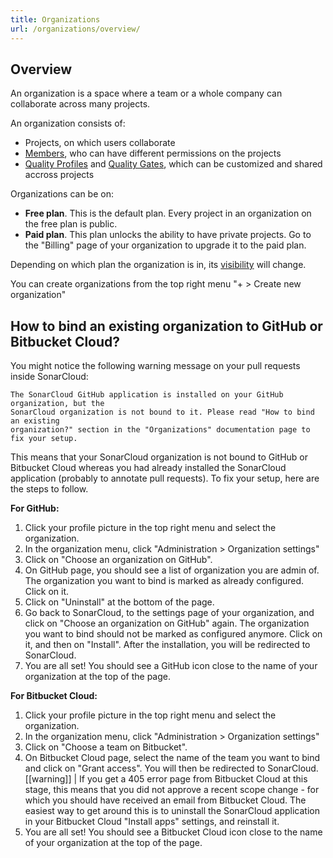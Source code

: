 ```yaml
---
title: Organizations
url: /organizations/overview/
---
```


## Overview

An organization is a space where a team or a whole company can collaborate across many projects.

An organization consists of:
* Projects, on which users collaborate
* [Members](/organizations/manage-team/), who can have different permissions on the projects
* [Quality Profiles](/instance-administration/quality-profiles/) and [Quality Gates](/user-guide/quality-gates/), which can be customized and shared accross projects

Organizations can be on:
* **Free plan**. This is the default plan. Every project in an organization on the free plan is public.
* **Paid plan**. This plan unlocks the ability to have private projects. Go to the "Billing" page of your organization to upgrade it to the paid plan.

Depending on which plan the organization is in, its [visibility](/organizations/organization-visibility/) will change.

You can create organizations from the top right menu "+ > Create new organization"

## How to bind an existing organization to GitHub or Bitbucket Cloud?

You might notice the following warning message on your pull requests inside SonarCloud:

    The SonarCloud GitHub application is installed on your GitHub organization, but the 
    SonarCloud organization is not bound to it. Please read "How to bind an existing 
    organization?" section in the "Organizations" documentation page to fix your setup.

This means that your SonarCloud organization is not bound to GitHub or Bitbucket Cloud whereas you had already installed the SonarCloud application (probably to annotate pull requests). To fix your setup, here are the steps to follow.

**For GitHub:**

1. Click your profile picture in the top right menu and select the organization.
2. In the organization menu, click "Administration > Organization settings"
3. Click on "Choose an organization on GitHub".
4. On GitHub page, you should see a list of organization you are admin of. The organization you want to bind is marked as already configured. Click on it.
5. Click on "Uninstall" at the bottom of the page.
6. Go back to SonarCloud, to the settings page of your organization, and click on "Choose an organization on GitHub" again. The organization you want to bind should not be marked as configured anymore. Click on it, and then on "Install". After the installation, you will be redirected to SonarCloud.
7. You are all set! You should see a GitHub icon close to the name of your organization at the top of the page.

**For Bitbucket Cloud:**

1. Click your profile picture in the top right menu and select the organization.
2. In the organization menu, click "Administration > Organization settings"
3. Click on "Choose a team on Bitbucket".
4. On Bitbucket Cloud page, select the name of the team you want to bind and click on "Grant access". You will then be redirected to SonarCloud.
   [[warning]]
   | If you get a 405 error page from Bitbucket Cloud at this stage, this means that you did not approve a recent scope change - for which you should have received an email from Bitbucket Cloud. The easiest way to get around this is to uninstall the SonarCloud application in your Bitbucket Cloud "Install apps" settings, and reinstall it.
5. You are all set! You should see a Bitbucket Cloud icon close to the name of your organization at the top of the page.
